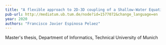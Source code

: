 ```yaml
---
title: "A flexible approach to 2D-3D coupling of a Shallow-Water Equation solver to OpenFOAM"
pub-url: http://mediatum.ub.tum.de/node?id=1577072&change_language=en
year: 2020
authors: "Francisco Javier Espinosa Pelaez"
---
```

Master's thesis, Department of Informatics, Technical University of Munich
